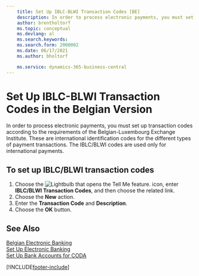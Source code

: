 ```yaml
---
    title: Set Up IBLC-BLWI Transaction Codes [BE]
    description: In order to process electronic payments, you must set up transaction codes according to the requirements of the Belgian-Luxembourg Exchange Institute. 
    author: brentholtorf
    ms.topic: conceptual
    ms.devlang: al
    ms.search.keywords:
    ms.search.form: 2000002
    ms.date: 06/17/2021
    ms.author: bholtorf

    ms.service: dynamics-365-business-central
---
```

# Set Up IBLC-BLWI Transaction Codes in the Belgian Version
In order to process electronic payments, you must set up transaction codes according to the requirements of the Belgian-Luxembourg Exchange Institute. These are international identification codes for the different types of payment transactions. The IBLC/BLWI codes are used only for international payments.  

## To set up IBLC/BLWI transaction codes  

1.  Choose the ![Lightbulb that opens the Tell Me feature.](../../media/ui-search/search_small.png "Tell me what you want to do") icon, enter **IBLC/BLWI Transaction Codes**, and then choose the related link.  
2.  Choose the **New** action.  
3.  Enter the **Transaction Code** and **Description**.  
4.  Choose the **OK** button.  

## See Also  
 [Belgian Electronic Banking](belgian-electronic-banking.md)   
 [Set Up Electronic Banking](how-to-set-up-electronic-banking.md)   
 [Set Up Bank Accounts for CODA](how-to-set-up-bank-accounts-for-coda.md)


[!INCLUDE[footer-include](../../includes/footer-banner.md)]